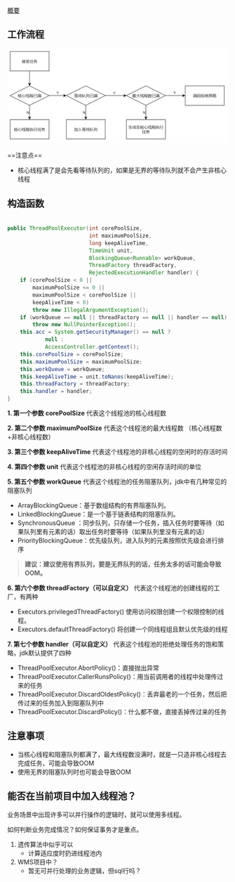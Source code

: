 [概要](https://mp.weixin.qq.com/s?__biz=Mzk0MDE1MjM5MA==&mid=2247483661&idx=1&sn=b21937a3353f060949a8bf37d4e4aa3b&chksm=c2e74224f590cb32cd9f0af154984a77ac7b22df59ca7c9e26cddeebd0cd75a2b8042cbc6066&scene=178&cur_album_id=1541635470714044417#rd)

## 工作流程

![img](线程池.assets/JdOnline20210225143512.png)

==注意点==

- 核心线程满了是会先看等待队列的，如果是无界的等待队列就不会产生非核心线程

## 构造函数

```java

public ThreadPoolExecutor(int corePoolSize,
                          int maximumPoolSize,
                          long keepAliveTime,
                          TimeUnit unit,
                          BlockingQueue<Runnable> workQueue,
                          ThreadFactory threadFactory,
                          RejectedExecutionHandler handler) {
    if (corePoolSize < 0 ||
        maximumPoolSize <= 0 ||
        maximumPoolSize < corePoolSize ||
        keepAliveTime < 0)
        throw new IllegalArgumentException();
    if (workQueue == null || threadFactory == null || handler == null)
        throw new NullPointerException();
    this.acc = System.getSecurityManager() == null ?
            null :
            AccessController.getContext();
    this.corePoolSize = corePoolSize;
    this.maximumPoolSize = maximumPoolSize;
    this.workQueue = workQueue;
    this.keepAliveTime = unit.toNanos(keepAliveTime);
    this.threadFactory = threadFactory;
    this.handler = handler;
}
```

**1. 第一个参数 corePoolSize** 代表这个线程池的核心线程数

**2. 第二个参数 maximumPoolSize** 代表这个线程池的最大线程数 （核心线程数 +非核心线程数）

**3. 第三个参数 keepAliveTime** 代表这个线程池的非核心线程的空闲时的存活时间

**4. 第四个参数 unit** 代表这个线程池的非核心线程的空闲存活时间的单位

**5. 第五个参数 workQueue** 代表这个线程池的任务阻塞队列，jdk中有几种常见的阻塞队列

- ArrayBlockingQueue：基于数组结构的有界阻塞队列。
- LinkedBlockingQueue：是一个基于链表结构的阻塞队列。
- SynchronousQueue ：同步队列，只存储一个任务，插入任务时要等待（如果队列里有元素的话）取出任务时要等待（如果队列里没有元素的话）
- PriorityBlockingQueue：优先级队列，进入队列的元素按照优先级会进行排序

> **建议：建议使用有界队列，要是无界队列的话，任务太多的话可能会导致OOM。**

**6. 第六个参数 threadFactory（可以自定义）** 代表这个线程池的创建线程的工厂，有两种

- Executors.privilegedThreadFactory() 使用访问权限创建一个权限控制的线程。
- Executors.defaultThreadFactory() 将创建一个同线程组且默认优先级的线程

**7. 第七个参数 handler（可以自定义）** 代表这个线程池的拒绝处理任务的饱和策略，jdk默认提供了四种

- ThreadPoolExecutor.AbortPolicy()：直接抛出异常
- ThreadPoolExecutor.CallerRunsPolicy()：用当前调用者的线程中处理传过来的任务
- ThreadPoolExecutor.DiscardOldestPolicy()：丢弃最老的一个任务，然后把传过来的任务加入到阻塞队列中
- ThreadPoolExecutor.DiscardPolicy()：什么都不做，直接丢掉传过来的任务

## 注意事项

- 当核心线程和阻塞队列都满了，最大线程数没满时，就是一只造非核心线程去完成任务，可能会导致OOM
- 使用无界的阻塞队列时也可能会导致OOM



## 能否在当前项目中加入线程池？

业务场景中出现许多可以并行操作的逻辑时，就可以使用多线程。

如何判断业务完成情况？如何保证事务才是重点。

1. 遗传算法中似乎可以
   - 计算适应度时扔进线程池内
2. WMS项目中？
   - 暂无可并行处理的业务逻辑，但sql行吗？

